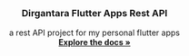 <br />
<div align="center">
  <h3 align="center">Dirgantara Flutter Apps Rest API</h3>

  <p align="center">
    a rest API project for my personal flutter apps
    <br />
    <a href="https://github.com/ramadhanhadiatmaa/restapi-for-my-project"><strong>Explore the docs »</strong></a>
    <br />
  
  </p>
</div>
